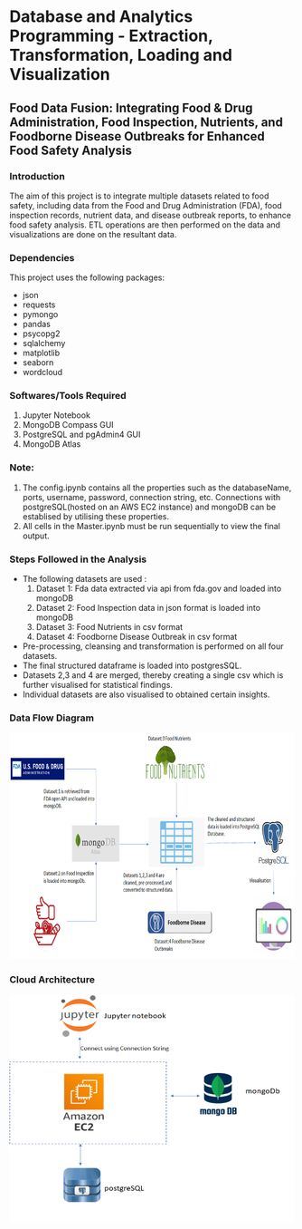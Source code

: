 # Database and Analytics Programming - Extraction, Transformation, Loading and Visualization

## Food Data Fusion: Integrating Food & Drug Administration, Food Inspection, Nutrients, and Foodborne Disease Outbreaks for Enhanced Food Safety Analysis

### Introduction
The aim of this project is to integrate multiple datasets related to food safety, including data from the Food and Drug Administration (FDA), food inspection records, nutrient data, and disease outbreak reports, to enhance food safety analysis. ETL operations are then performed on the data and visualizations are done on the resultant data.

### Dependencies
This project uses the following packages:
* json
* requests
* pymongo
* pandas
* psycopg2
* sqlalchemy
* matplotlib
* seaborn
* wordcloud

### Softwares/Tools Required
1. Jupyter Notebook
2. MongoDB Compass GUI
3. PostgreSQL and pgAdmin4 GUI
4. MongoDB Atlas 

### Note:
1. The config.ipynb contains all the properties such as the databaseName, ports, username, password, connection string, etc. Connections with postgreSQL(hosted on an AWS EC2 instance) and mongoDB can be establised by utilising these properties.
2. All cells in the Master.ipynb must be run sequentially to view the final output.

### Steps Followed in the Analysis
* The following datasets are used :
    1. Dataset 1: Fda data extracted via api from fda.gov and loaded into mongoDB
    2. Dataset 2: Food Inspection data in json format is loaded into mongoDB
    3. Dataset 3: Food Nutrients in csv format
    4. Dataset 4: Foodborne Disease Outbreak in csv format
* Pre-processing, cleansing and transformation is performed on all four datasets.
* The final structured dataframe is loaded into postgresSQL.
* Datasets 2,3 and 4 are merged, thereby creating a single csv which is further visualised for statistical findings.
* Individual datasets are also visualised to obtained certain insights.



### Data Flow Diagram
<img src="https://github.com/Subash2409/pheonix/blob/master/Data%20flow%20diagram.png" alt="Data Flow Diagram" width="600" height="400">

### Cloud Architecture
<img src="https://github.com/Subash2409/pheonix/blob/master/Cloud%20Architecture.png" alt="Cloud Architecture" width="600" height="400">
